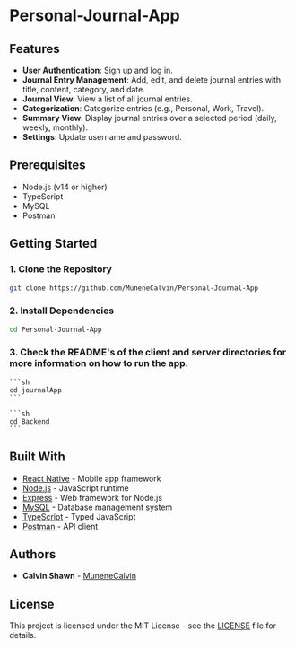 # Personal-Journal-App


## Features

- **User Authentication**: Sign up and log in.
- **Journal Entry Management**: Add, edit, and delete journal entries with title, content, category, and date.
- **Journal View**: View a list of all journal entries.
- **Categorization**: Categorize entries (e.g., Personal, Work, Travel).
- **Summary View**: Display journal entries over a selected period (daily, weekly, monthly).
- **Settings**: Update username and password.

## Prerequisites

- Node.js (v14 or higher)
- TypeScript
- MySQL
- Postman

## Getting Started

### 1. Clone the Repository

```sh
git clone https://github.com/MuneneCalvin/Personal-Journal-App
```

### 2. Install Dependencies

```sh
cd Personal-Journal-App
```

### 3. Check the README's of the client and server directories for more information on how to run the app.
    
    ```sh
    cd journalApp
    ```

    ```sh
    cd Backend
    ```


## Built With

- [React Native](https://reactnative.dev/) - Mobile app framework
- [Node.js](https://nodejs.org/) - JavaScript runtime
- [Express](https://expressjs.com/) - Web framework for Node.js
- [MySQL](https://www.mysql.com/) - Database management system
- [TypeScript](https://www.typescriptlang.org/) - Typed JavaScript
- [Postman](https://www.postman.com/) - API client

## Authors

- **Calvin Shawn** - [MuneneCalvin]()

## License

This project is licensed under the MIT License - see the [LICENSE](LICENSE) file for details.
```
